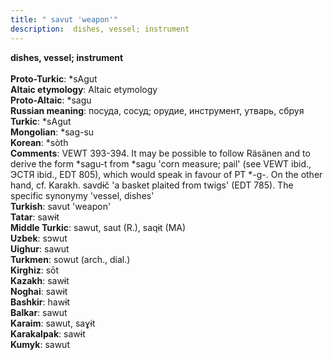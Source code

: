 ```yaml
---
title: " savut 'weapon'"
description:  dishes, vessel; instrument
---
```

<strong> dishes, vessel; instrument</strong><br><br>
<strong>Proto-Turkic</strong>:  *sAgut<br>
<strong>Altaic etymology</strong>:  Altaic etymology<br>
<strong> Proto-Altaic</strong>:  *sagu<br>
<strong>Russian meaning</strong>:  посуда, сосуд; орудие, инструмент, утварь, сбруя<br>
<strong>Turkic</strong>:  *sAgut<br>
<strong>Mongolian</strong>:  *sag-su<br>
<strong>Korean</strong>:  *sòth<br>
<strong>Comments</strong>:  VEWT 393-394. It may be possible to follow Räsänen and to derive the form *sagu-t from *sagu 'corn measure; pail' (see VEWT ibid., ЭСТЯ ibid., EDT 805), which would speak in favour of PT *-g-. On the other hand, cf. Karakh. savdɨč 'a basket plaited from twigs' (EDT 785). The specific synonymy 'vessel, dishes' <br>
<strong>Turkish</strong>:  savut 'weapon'<br>
<strong>Tatar</strong>:  sawɨt<br>
<strong>Middle Turkic</strong>:  sawut, saut (R.), saqɨt (MA)<br>
<strong>Uzbek</strong>:  sɔwut<br>
<strong>Uighur</strong>:  sawut<br>
<strong>Turkmen</strong>:  sowut (arch., dial.)<br>
<strong>Kirghiz</strong>:  sōt<br>
<strong>Kazakh</strong>:  sawɨt<br>
<strong>Noghai</strong>:  sawɨt<br>
<strong>Bashkir</strong>:  hawɨt<br>
<strong>Balkar</strong>:  sawut<br>
<strong>Karaim</strong>:  sawut, saɣɨt<br>
<strong>Karakalpak</strong>:  sawɨt<br>
<strong>Kumyk</strong>:  sawut<br>


